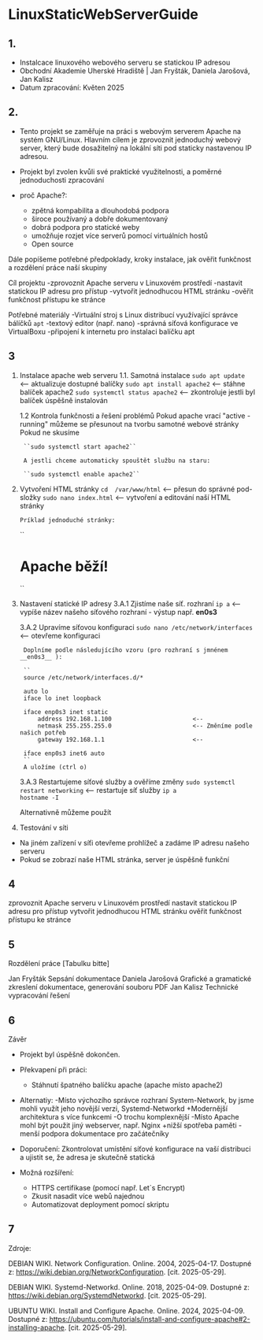 # LinuxStaticWebServerGuide
## 1.
- Instalcace linuxového webového serveru se statickou IP adresou 
- Obchodní Akademie Uherské Hradiště | Jan Fryšták, Daniela Jarošová, Jan Kalisz 
- Datum zpracování: Květen 2025


## 2.
- Tento projekt se zaměřuje na práci s webovým serverem Apache na systém GNU/Linux.
Hlavním cílem je zprovoznit jednoduchý webový server, který bude dosažitelný na lokální síti pod staticky nastavenou IP adresou. 
- Projekt byl zvolen kvůli své praktické využitelnosti, a poměrné jednoduchosti zpracování

- proč Apache?:
    - zpětná kompabilita a dlouhodobá podpora
    - široce používaný a dobře dokumentovaný
    - dobrá podpora pro statické weby
    - umožňuje rozjet více serverů pomocí virtuálních hostů
    - Open source
    
 Dále popíšeme potřebné předpoklady, kroky instalace, jak ověřit funkčnost a rozdělení práce naší skupiny

Cíl projektu
-zprovoznit Apache serveru v Linuxovém prostředí
-nastavit statickou IP adresu pro přístup 
-vytvořit jednodhucou HTML stránku
-ověřit funkčnost přístupu ke stránce

Potřebné materiály
-Virtuální stroj s Linux distribucí využívající správce bálíčků `apt`
-textový editor (např. nano)
-správná síťová konfigurace ve VirtualBoxu
-připojení k internetu pro instalaci balíčku apt

## 3
1. Instalace apache web serveru
    1.1. Samotná instalace
        ``sudo apt update ``                 <-- aktualizuje dostupné balíčky
        ``sudo apt install apache2``         <-- stáhne balíček apache2
        ``sudo systemctl status apache2``    <-- zkontroluje jestli byl balíček úspěšně instalován

    1.2 Kontrola funkčnosti a řešení problémů
        Pokud apache vrací "active - running" můžeme se přesunout na tvorbu samotné webové stránky
        Pokud ne skusíme

        ``sudo systemctl start apache2``

        A jestli chceme automaticky spouštět službu na staru:

        ``sudo systemctl enable apache2``


2.  Vytvoření HTML stránky
    ``cd  /var/www/html``                   <-- přesun do správné pod-složky
    ``sudo nano index.html``                <-- vytvoření a editování naší HTML stránky

        Príklad jednoduché stránky:
    ``
    <!DOCTYPE html>
    <html>
    <head>
        <title>Testovací web</title>
    </head>
    <body>
        <h1>Apache běží!</h1>
    </body>
    </html>``

3. Nastavení statické IP adresy
    3.A.1 Zjistíme naše síť. rozhraní
        ``ip a``                                <-- vypíše název našeho síťového rozhraní
        - výstup např. __en0s3__

    3.A.2 Upravíme síťovou konfiguraci 
        ``sudo nano /etc/network/interfaces``   <-- otevřeme konfiguraci

        Doplníme podle následujícího vzoru (pro rozhraní s jmnénem __en0s3__ ):

        ``
        source /etc/network/interfaces.d/*          

        auto lo
        iface lo inet loopback

        iface enp0s3 inet static
            address 192.168.1.100                       <--
            netmask 255.255.255.0                       <-- Změníme podle našich potřeb
            gateway 192.168.1.1                         <--

        iface enp0s3 inet6 auto                 
        ``                                  
        A uložíme (ctrl o)

    3.A.3 Restartujeme síťové služby a ověříme změny
        ``sudo systemctl restart networking``   <-- restartuje síť služby
        ``ip a``                                
        ``hostname -I``  

    Alternativně můžeme použít                        
        
4. Testování v síti
- Na jiném zařízení v síťi otevřeme prohlížeč a zadáme IP adresu našeho serveru
- Pokud se zobrazí naše HTML stránka, server je úspěšně funkční

## 4
<checked emoji>zprovoznit Apache serveru v Linuxovém prostředí
<checked emoji>nastavit statickou IP adresu pro přístup 
<checked emoji>vytvořit jednodhucou HTML stránku
<checked emoji>ověřit funkčnost přístupu ke stránce

## 5
Rozdělení práce
[Tabulku bitte]

Jan Fryšták         Sepsání dokumentace
Daniela Jarošová    Grafické a gramatické zkreslení dokumentace, generování souboru PDF
Jan Kalisz          Technické vypracování řešení

## 6
Závěr

- Projekt byl úspěšně dokončen. 

- Překvapení při práci:
    - Stáhnutí špatného balíčku apache (apache místo apache2)

- Alternatiy:
    -Místo výchozího správce rozhraní System-Network, by jsme mohli využít jeho novější verzi, Systemd-Networkd
        +Modernější architektura s více funkcemi
        -O trochu komplexnější
    -Místo Apache mohl být použit jiný webserver, např. Nginx
        +nižší spotřeba paměti
        -menší podpora dokumentace pro začátečníky

- Doporučení: Zkontrolovat umístění síťové konfigurace na vaší distribuci a ujistit se, že adresa je skutečně statická

- Možná rozšíření:
    - HTTPS certifikase (pomocí např. Let`s Encrypt)
    - Zkusit nasadit více webů najednou
    - Automatizovat deployment pomocí skriptu

## 7
Zdroje:

DEBIAN WIKI. Network Configuration. Online. 2004, 2025-04-17. Dostupné z: https://wiki.debian.org/NetworkConfiguration. [cit. 2025-05-29].

DEBIAN WIKI. Systemd-Networkd. Online. 2018, 2025-04-09. Dostupné z: https://wiki.debian.org/SystemdNetworkd. [cit. 2025-05-29].

UBUNTU WIKI. Install and Configure Apache. Online. 2024, 2025-04-09. Dostupné z: https://ubuntu.com/tutorials/install-and-configure-apache#2-installing-apache. [cit. 2025-05-29].






